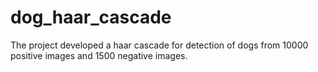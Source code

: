 # dog_haar_cascade
The project developed a haar cascade for detection of dogs from 10000 positive images and 1500 negative images.
